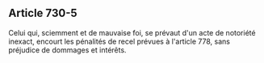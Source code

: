 Article 730-5
----
Celui qui, sciemment et de mauvaise foi, se prévaut d'un acte de notoriété
inexact, encourt les pénalités de recel prévues à l'article 778, sans préjudice
de dommages et intérêts.
